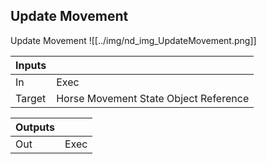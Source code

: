 ## Update Movement
Update Movement
![[../img/nd_img_UpdateMovement.png]]

|Inputs||
|--|--|
| In | Exec |
| Target | Horse Movement State Object Reference |

|Outputs||
|--|--|
| Out | Exec |
